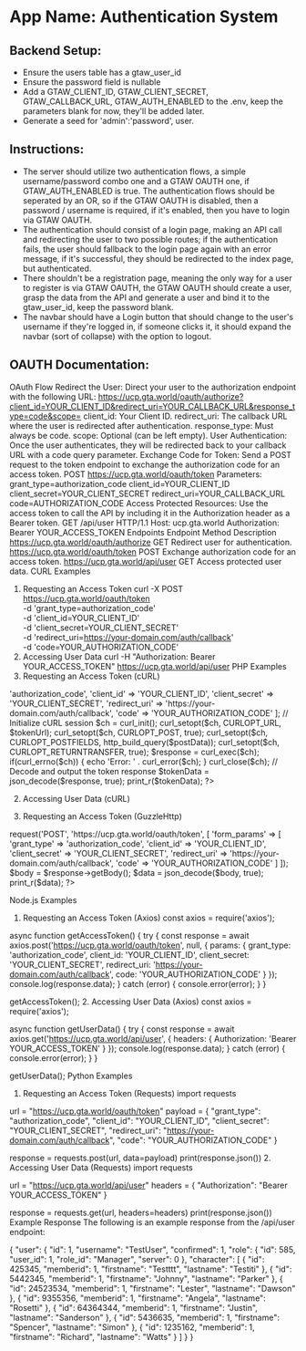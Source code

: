 # **App Name**: Authentication System

## Backend Setup:
- Ensure the users table has a gtaw_user_id
- Ensure the password field is nullable
- Add a GTAW_CLIENT_ID, GTAW_CLIENT_SECRET, GTAW_CALLBACK_URL, GTAW_AUTH_ENABLED to the .env, keep the parameters blank for now, they'll be added later.
- Generate a seed for 'admin':'password', user.

## Instructions:

- The server should utilize two authentication flows, a simple username/password combo one and a GTAW OAUTH one, if GTAW_AUTH_ENABLED is true. The authentication flows should be seperated by an OR, so if the GTAW OAUTH is disabled, then a password / username is required, if it's enabled, then you have to login via GTAW OAUTH.
- The authentication should consist of a login page, making an API call and redirecting the user to two possible routes; if the authentication fails, the user should fallback to the login page again with an error message, if it's successful, they should be redirected to the index page, but authenticated.
- There shouldn't be a registration page, meaning the only way for a user to register is via GTAW OAUTH, the GTAW OAUTH should create a user, grasp the data from the API and generate a user and bind it to the gtaw_user_id, keep the password blank.
- The navbar should have a Login button that should change to the user's username if they're logged in, if someone clicks it, it should expand the navbar (sort of collapse) with the option to logout.


## OAUTH Documentation:

OAuth Flow
Redirect the User: Direct your user to the authorization endpoint with the following URL:
https://ucp.gta.world/oauth/authorize?client_id=YOUR_CLIENT_ID&redirect_uri=YOUR_CALLBACK_URL&response_type=code&scope=
client_id: Your Client ID.
redirect_uri: The callback URL where the user is redirected after authentication.
response_type: Must always be code.
scope: Optional (can be left empty).
User Authentication: Once the user authenticates, they will be redirected back to your callback URL with a code query parameter.
Exchange Code for Token: Send a POST request to the token endpoint to exchange the authorization code for an access token.
POST https://ucp.gta.world/oauth/token
Parameters:
  grant_type=authorization_code
  client_id=YOUR_CLIENT_ID
  client_secret=YOUR_CLIENT_SECRET
  redirect_uri=YOUR_CALLBACK_URL
  code=AUTHORIZATION_CODE
Access Protected Resources: Use the access token to call the API by including it in the Authorization header as a Bearer token.
GET /api/user HTTP/1.1
Host: ucp.gta.world
Authorization: Bearer YOUR_ACCESS_TOKEN
Endpoints
Endpoint	Method	Description
https://ucp.gta.world/oauth/authorize	GET	Redirect user for authentication.
https://ucp.gta.world/oauth/token	POST	Exchange authorization code for an access token.
https://ucp.gta.world/api/user	GET	Access protected user data.
CURL Examples
1. Requesting an Access Token
curl -X POST https://ucp.gta.world/oauth/token \
  -d 'grant_type=authorization_code' \
  -d 'client_id=YOUR_CLIENT_ID' \
  -d 'client_secret=YOUR_CLIENT_SECRET' \
  -d 'redirect_uri=https://your-domain.com/auth/callback' \
  -d 'code=YOUR_AUTHORIZATION_CODE'
2. Accessing User Data
curl -H "Authorization: Bearer YOUR_ACCESS_TOKEN" https://ucp.gta.world/api/user
PHP Examples
1. Requesting an Access Token (cURL)
<?php
// Define the token URL and parameters
$tokenUrl = 'https://ucp.gta.world/oauth/token';
$postData = [
    'grant_type'    => 'authorization_code',
    'client_id'     => 'YOUR_CLIENT_ID',
    'client_secret' => 'YOUR_CLIENT_SECRET',
    'redirect_uri'  => 'https://your-domain.com/auth/callback',
    'code'          => 'YOUR_AUTHORIZATION_CODE'
];

// Initialize cURL session
$ch = curl_init();
curl_setopt($ch, CURLOPT_URL, $tokenUrl);
curl_setopt($ch, CURLOPT_POST, true);
curl_setopt($ch, CURLOPT_POSTFIELDS, http_build_query($postData));
curl_setopt($ch, CURLOPT_RETURNTRANSFER, true);
$response = curl_exec($ch);
if(curl_errno($ch)) {
    echo 'Error: ' . curl_error($ch);
}
curl_close($ch);

// Decode and output the token response
$tokenData = json_decode($response, true);
print_r($tokenData);
?>
2. Accessing User Data (cURL)
<?php
// Set your access token and user endpoint URL
$accessToken = 'YOUR_ACCESS_TOKEN';
$userUrl = 'https://ucp.gta.world/api/user';

// Setup headers including the Authorization header
$headers = [
    "Authorization: Bearer $accessToken"
];

// Initialize cURL session
$ch = curl_init();
curl_setopt($ch, CURLOPT_URL, $userUrl);
curl_setopt($ch, CURLOPT_HTTPHEADER, $headers);
curl_setopt($ch, CURLOPT_RETURNTRANSFER, true);
$response = curl_exec($ch);
if(curl_errno($ch)) {
    echo 'Error: ' . curl_error($ch);
}
curl_close($ch);

// Decode and output the user data response
$userData = json_decode($response, true);
print_r($userData);
?>
3. Requesting an Access Token (GuzzleHttp)
<?php
require 'vendor/autoload.php';

use GuzzleHttp\Client;

$client = new Client();
$response = $client->request('POST', 'https://ucp.gta.world/oauth/token', [
    'form_params' => [
        'grant_type'    => 'authorization_code',
        'client_id'     => 'YOUR_CLIENT_ID',
        'client_secret' => 'YOUR_CLIENT_SECRET',
        'redirect_uri'  => 'https://your-domain.com/auth/callback',
        'code'          => 'YOUR_AUTHORIZATION_CODE'
    ]
]);

$body = $response->getBody();
$data = json_decode($body, true);
print_r($data);
?>
Node.js Examples
1. Requesting an Access Token (Axios)
const axios = require('axios');

async function getAccessToken() {
  try {
    const response = await axios.post('https://ucp.gta.world/oauth/token', null, {
      params: {
        grant_type: 'authorization_code',
        client_id: 'YOUR_CLIENT_ID',
        client_secret: 'YOUR_CLIENT_SECRET',
        redirect_uri: 'https://your-domain.com/auth/callback',
        code: 'YOUR_AUTHORIZATION_CODE'
      }
    });
    console.log(response.data);
  } catch (error) {
    console.error(error);
  }
}

getAccessToken();
2. Accessing User Data (Axios)
const axios = require('axios');

async function getUserData() {
  try {
    const response = await axios.get('https://ucp.gta.world/api/user', {
      headers: {
        Authorization: 'Bearer YOUR_ACCESS_TOKEN'
      }
    });
    console.log(response.data);
  } catch (error) {
    console.error(error);
  }
}

getUserData();
Python Examples
1. Requesting an Access Token (Requests)
import requests

url = "https://ucp.gta.world/oauth/token"
payload = {
    "grant_type": "authorization_code",
    "client_id": "YOUR_CLIENT_ID",
    "client_secret": "YOUR_CLIENT_SECRET",
    "redirect_uri": "https://your-domain.com/auth/callback",
    "code": "YOUR_AUTHORIZATION_CODE"
}

response = requests.post(url, data=payload)
print(response.json())
2. Accessing User Data (Requests)
import requests

url = "https://ucp.gta.world/api/user"
headers = {
    "Authorization": "Bearer YOUR_ACCESS_TOKEN"
}

response = requests.get(url, headers=headers)
print(response.json())
Example Response
The following is an example response from the /api/user endpoint:


{
  "user": {
    "id": 1,
    "username": "TestUser",
    "confirmed": 1,
    "role": {
      "id": 585,
      "user_id": 1,
      "role_id": "Manager",
      "server": 0
    },
    "character": [
      {
        "id": 425345,
        "memberid": 1,
        "firstname": "Testttt",
        "lastname": "Testiti"
      },
      {
        "id": 5442345,
        "memberid": 1,
        "firstname": "Johnny",
        "lastname": "Parker"
      },
      {
        "id": 24523534,
        "memberid": 1,
        "firstname": "Lester",
        "lastname": "Dawson"
      },
      {
        "id": 9355356,
        "memberid": 1,
        "firstname": "Angela",
        "lastname": "Rosetti"
      },
      {
        "id": 64364344,
        "memberid": 1,
        "firstname": "Justin",
        "lastname": "Sanderson"
      },
      {
        "id": 5436635,
        "memberid": 1,
        "firstname": "Spencer",
        "lastname": "Simon"
      },
      {
        "id": 1235162,
        "memberid": 1,
        "firstname": "Richard",
        "lastname": "Watts"
      }
    ]
  }
}
      